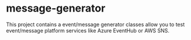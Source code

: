 # message-generator
This project contains a event/message generator classes allow you to test event/message platform services like Azure EventHub or AWS SNS.
